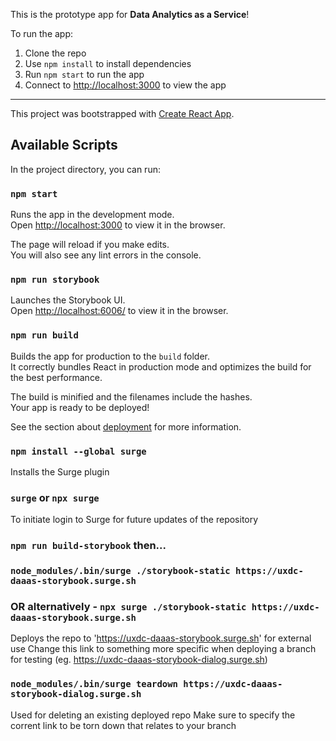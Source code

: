 This is the prototype app for **Data Analytics as a Service**!

To run the app:

1. Clone the repo
2. Use `npm install` to install dependencies
3. Run `npm start` to run the app
4. Connect to [http://localhost:3000](http://localhost:3000) to view the app

---

This project was bootstrapped with [Create React App](https://github.com/facebook/create-react-app).

## Available Scripts

In the project directory, you can run:

### `npm start`

Runs the app in the development mode.<br>
Open [http://localhost:3000](http://localhost:3000) to view it in the browser.

The page will reload if you make edits.<br>
You will also see any lint errors in the console.

### `npm run storybook`

Launches the Storybook UI.<br>
Open [http://localhost:6006/](http://localhost:6006/) to view it in the browser.

### `npm run build`

Builds the app for production to the `build` folder.<br>
It correctly bundles React in production mode and optimizes the build for the best performance.

The build is minified and the filenames include the hashes.<br>
Your app is ready to be deployed!

See the section about [deployment](https://facebook.github.io/create-react-app/docs/deployment) for more information.

### `npm install --global surge`

Installs the Surge plugin

### `surge` or `npx surge`

To initiate login to Surge for future updates of the repository

### `npm run build-storybook` then...

### `node_modules/.bin/surge ./storybook-static https://uxdc-daaas-storybook.surge.sh`

### OR alternatively - `npx surge ./storybook-static https://uxdc-daaas-storybook.surge.sh`

Deploys the repo to 'https://uxdc-daaas-storybook.surge.sh' for external use
Change this link to something more specific when deploying a branch for testing (eg. https://uxdc-daaas-storybook-dialog.surge.sh)

### `node_modules/.bin/surge teardown https://uxdc-daaas-storybook-dialog.surge.sh`

Used for deleting an existing deployed repo
Make sure to specify the corrent link to be torn down that relates to your branch
